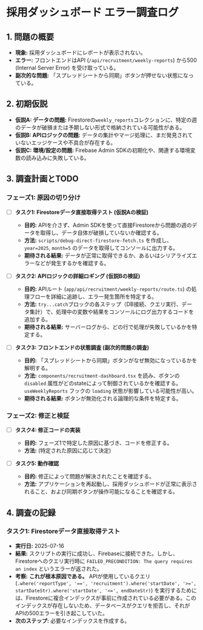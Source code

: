 # 採用ダッシュボード エラー調査ログ

## 1. 問題の概要

- **現象:** 採用ダッシュボードにレポートが表示されない。
- **エラー:** フロントエンドはAPI (`/api/recruitment/weekly-reports`) から500 (Internal Server Error) を受け取っている。
- **副次的な問題:** 「スプレッドシートから同期」ボタンが押せない状態になっている。

## 2. 初期仮説

- **仮説A: データの問題:** Firestoreの`weekly_reports`コレクションに、特定の週のデータが破損または予期しない形式で格納されている可能性がある。
- **仮説B: APIロジックの問題:** データの集計やマージ処理に、まだ発見されていないエッジケースや不具合が存在する。
- **仮説C: 環境/設定の問題:** Firebase Admin SDKの初期化や、関連する環境変数の読み込みに失敗している。

## 3. 調査計画とTODO

### フェーズ1: 原因の切り分け

- [ ] **タスク1: Firestoreデータ直接取得テスト (仮説Aの検証)**
  - **目的:** APIを介さず、Admin SDKを使って直接Firestoreから問題の週のデータを取得し、データ自体が破損していないか確認する。
  - **方法:** `scripts/debug-direct-firestore-fetch.ts` を作成し、`year=2025`, `month=5` のデータを取得してコンソールに出力する。
  - **期待される結果:** データが正常に取得できるか、あるいはシリアライズエラーなどが発生するかを確認する。

- [ ] **タスク2: APIロジックの詳細ロギング (仮説Bの検証)**
  - **目的:** APIルート (`app/api/recruitment/weekly-reports/route.ts`) の処理フローを詳細に追跡し、エラー発生箇所を特定する。
  - **方法:** `try...catch`ブロックの各ステップ（DB接続、クエリ実行、データ集計）で、処理中の変数や結果をコンソールにログ出力するコードを追加する。
  - **期待される結果:** サーバーログから、どの行で処理が失敗しているかを特定する。

- [ ] **タスク3: フロントエンドの状態調査 (副次的問題の調査)**
  - **目的:** 「スプレッドシートから同期」ボタンがなぜ無効になっているかを解明する。
  - **方法:** `components/recruitment-dashboard.tsx` を読み、ボタンの `disabled` 属性がどのstateによって制御されているかを確認する。`useWeeklyReports` フックの `loading` 状態が影響している可能性が高い。
  - **期待される結果:** ボタンが無効化される論理的な条件を特定する。

### フェーズ2: 修正と検証

- [ ] **タスク4: 修正コードの実装**
  - **目的:** フェーズ1で特定した原因に基づき、コードを修正する。
  - **方法:** (特定された原因に応じて決定)

- [ ] **タスク5: 動作確認**
  - **目的:** 修正によって問題が解決されたことを確認する。
  - **方法:** アプリケーションを再起動し、採用ダッシュボードが正常に表示されること、および同期ボタンが操作可能になることを確認する。

## 4. 調査の記録

### タスク1: Firestoreデータ直接取得テスト

- **実行日:** 2025-07-16
- **結果:** スクリプトの実行に成功し、Firebaseに接続できた。しかし、Firestoreへのクエリ実行時に `FAILED_PRECONDITION: The query requires an index` というエラーが返された。
- **考察:** **これが根本原因である。** APIが使用しているクエリ (`.where('reportType', '==', 'recruitment').where('startDate', '>=', startDateStr).where('startDate', '<=', endDateStr)`) を実行するためには、Firestoreに複合インデックスが事前に作成されている必要がある。このインデックスが存在しないため、データベースがクエリを拒否し、それがAPIの500エラーを引き起こしていた。
- **次のステップ:** 必要なインデックスを作成する。 

